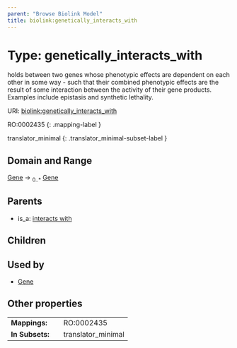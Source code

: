 ```yaml
---
parent: "Browse Biolink Model"
title: biolink:genetically_interacts_with
---
```


# Type: genetically_interacts_with


holds between two genes whose phenotypic effects are dependent on each other in some way - such that their combined phenotypic effects are the result of some interaction between the activity of their gene products. Examples include epistasis and synthetic lethality.

URI: [biolink:genetically_interacts_with](https://w3id.org/biolink/vocab/genetically_interacts_with)

RO:0002435
{: .mapping-label }

translator_minimal
{: .translator_minimal-subset-label }


## Domain and Range

[Gene](Gene.md) ->  <sub>0..*</sub> [Gene](Gene.md)

## Parents

 *  is_a: [interacts with](interacts_with.md)

## Children


## Used by

 * [Gene](Gene.md)

## Other properties

|  |  |  |
| --- | --- | --- |
| **Mappings:** | | RO:0002435 |
| **In Subsets:** | | translator_minimal |


